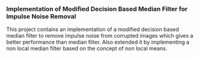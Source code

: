 ### Implementation of Modified Decision Based Median Filter for Impulse Noise Removal

This project contains an implementation of a modified decision based median filter to remove impulse noise from corrupted images which gives a better performance than median filter. Also extended it by implementing a non local median filter based on the concept of non local means.
